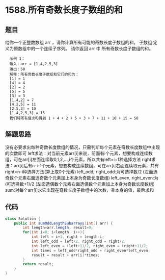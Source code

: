 # 1588.所有奇数长度子数组的和

## 题目
给你一个正整数数组 arr ，请你计算所有可能的奇数长度子数组的和。
子数组 定义为原数组中的一个连续子序列。
请你返回 arr 中 所有奇数长度子数组的和。

      示例 1：
      输入：arr = [1,4,2,5,3]
      输出：58
      解释：所有奇数长度子数组和它们的和为：
      [1] = 1
      [4] = 4
      [2] = 2
      [5] = 5
      [3] = 3
      [1,4,2] = 7
      [4,2,5] = 11
      [2,5,3] = 10
      [1,4,2,5,3] = 15
      我们将所有值求和得到 1 + 4 + 2 + 5 + 3 + 7 + 11 + 10 + 15 = 58

## 解题思路
没有必要求出每种奇数长度数组的情况，只需判断每个元素在奇数长度数组中出现的次数即可
left求法：对当前元素arr[i]来说，前面有i个元素，想要构成连续数组，可在arr[i]左面连续取0,1,2,...,i个元素，所以共有left=i+1种选择方法
right求法：arr[i]后有n-i-1个元素，想要构成连续数组，可在arr[i]右面连续取元素，共有right=n-i种选择方法(算上取0个元素)
left_odd, right_odd:为可选择数/2 (左面选奇数个元素右面选奇数个元素加上本身为奇数长度数组)
left_even, right_even:为(可选择数+1)/2 (左面选偶数个元素右面选偶数个元素加上本身为奇数长度数组)
sum:对每个arr[i]求它出现在奇数长度子数组中的次数，乘本身的值，最后求和

## 代码
```java
class Solution {
    public int sumOddLengthSubarrays(int[] arr) {
        int length=arr.length, result=0;
        for(int i=0; i<length; i++){
            int left = i+1, right = length-i;
            int left_odd = left/2, right_odd = right/2;
            int left_even = (left+1)/2, right_even = (right+1)/2;
            int times = left_odd*right_odd + right_even*left_even;
            result = result + arr[i]*times;
        }
        return result;
    }
}
```
